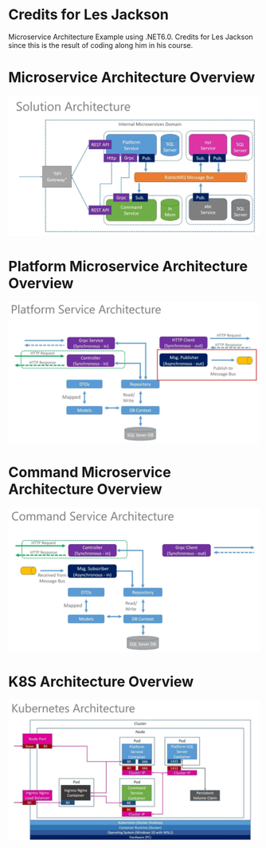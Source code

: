 # Credits for Les Jackson
Microservice Architecture Example using .NET6.0. Credits for Les Jackson since this is the result of coding along him in his course.

# Microservice Architecture Overview
<img src="/docs/architecture.JPG" alt="General Architecture Overview"/>

# Platform Microservice Architecture Overview
<img src="/docs/platform-service-arch.JPG" alt="Platform Microservice Architecture Overview"/>

# Command Microservice Architecture Overview
<img src="/docs/command-service-arch.JPG" alt="Command Microservice Architecture Overview"/>

# K8S Architecture Overview
<img src="/docs/k8s-arch.JPG" alt="K8S Architecture Overview"/>
